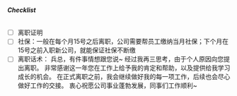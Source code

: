 ###### **Checklist**
- [ ] 离职证明
- [ ] 社保：一般在每个月15号之后离职，公司需要帮员工缴纳当月社保；下个月在15号之前入职新公司，就能保证社保不断缴
- [ ] 离职话术： 兵总，有件事情想跟您说~
	经过我再三思考，由于个人原因向您提出离职。
	非常感谢这一年您在工作上给予我的肯定和帮助，以及提供给我学习成长的机会。
	在正式离职之前，我会继续做好我的每一项工作，后续也会尽心做好工作的交接。
	衷心祝愿公司事业蓬勃发展，同事们工作顺利~